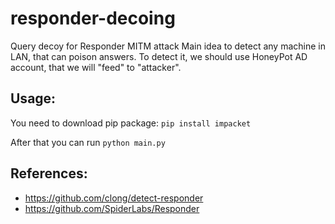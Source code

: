 # responder-decoing
Query decoy for Responder MITM attack
Main idea to detect any machine in LAN, that can poison answers. To detect it, we should use HoneyPot AD account, that we will "feed" to "attacker". 

## Usage:
You need to download pip package: `pip install impacket`

After that you can run `python main.py`

## References: 
- https://github.com/clong/detect-responder
- https://github.com/SpiderLabs/Responder
